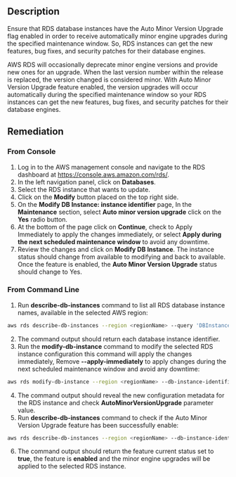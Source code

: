 ## Description

Ensure that RDS database instances have the Auto Minor Version Upgrade flag enabled in order to receive automatically minor engine upgrades during the specified maintenance window. So, RDS instances can get the new features, bug fixes, and security patches for their database engines.

AWS RDS will occasionally deprecate minor engine versions and provide new ones for an upgrade. When the last version number within the release is replaced, the version changed is considered minor. With Auto Minor Version Upgrade feature enabled, the version upgrades will occur automatically during the specified maintenance window so your RDS instances can get the new features, bug fixes, and security patches for their database engines.

## Remediation

### From Console

1. Log in to the AWS management console and navigate to the RDS dashboard at https://console.aws.amazon.com/rds/.
2. In the left navigation panel, click on **Databases**.
3. Select the RDS instance that wants to update.
4. Click on the **Modify** button placed on the top right side.
5. On the **Modify DB Instance: instance identifier** page, In the **Maintenance** section, select **Auto minor version upgrade** click on the **Yes** radio button.
6. At the bottom of the page click on **Continue**, check to Apply Immediately to apply the changes immediately, or select **Apply during the next scheduled maintenance window** to avoid any downtime.
7. Review the changes and click on **Modify DB Instance**. The instance status should change from available to modifying and back to available. Once the feature is enabled, the **Auto Minor Version Upgrade** status should change to Yes.

### From Command Line

1. Run **describe-db-instances** command to list all RDS database instance names, available in the selected AWS region:

```bash
aws rds describe-db-instances --region <regionName> --query 'DBInstances[*].DBInstanceIdentifier'
```

2. The command output should return each database instance identifier.
3. Run the **modify-db-instance** command to modify the selected RDS instance configuration this command will apply the changes immediately, Remove **--apply-immediately** to apply changes during the next scheduled maintenance window and avoid any downtime:

```bash
aws rds modify-db-instance --region <regionName> --db-instance-identifier <dbInstanceIdentifier> --auto-minor-version-upgrade --apply-immediately
```

4. The command output should reveal the new configuration metadata for the RDS instance and check **AutoMinorVersionUpgrade** parameter value.
5. Run **describe-db-instances** command to check if the Auto Minor Version Upgrade feature has been successfully enable:

```bash
aws rds describe-db-instances --region <regionName> --db-instance-identifier <dbInstanceIdentifier> --query 'DBInstances[*].AutoMinorVersionUpgrade'
```

6. The command output should return the feature current status set to **true**, the feature is **enabled** and the minor engine upgrades will be applied to the selected RDS instance.
